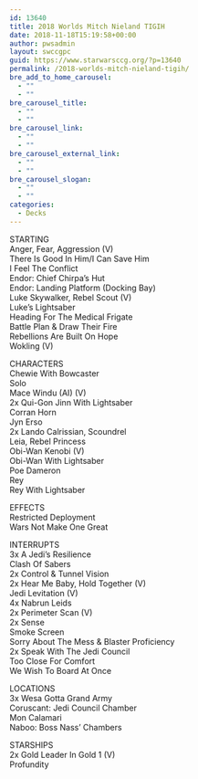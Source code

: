 ```yaml
---
id: 13640
title: 2018 Worlds Mitch Nieland TIGIH
date: 2018-11-18T15:19:58+00:00
author: pwsadmin
layout: swccgpc
guid: https://www.starwarsccg.org/?p=13640
permalink: /2018-worlds-mitch-nieland-tigih/
bre_add_to_home_carousel:
  - ""
  - ""
bre_carousel_title:
  - ""
  - ""
bre_carousel_link:
  - ""
  - ""
bre_carousel_external_link:
  - ""
  - ""
bre_carousel_slogan:
  - ""
  - ""
categories:
  - Decks
---
```

STARTING  
Anger, Fear, Aggression (V)  
There Is Good In Him/I Can Save Him  
I Feel The Conflict  
Endor: Chief Chirpa&#8217;s Hut  
Endor: Landing Platform (Docking Bay)  
Luke Skywalker, Rebel Scout (V)  
Luke&#8217;s Lightsaber  
Heading For The Medical Frigate  
Battle Plan & Draw Their Fire  
Rebellions Are Built On Hope  
Wokling (V)

CHARACTERS  
Chewie With Bowcaster  
Solo  
Mace Windu (AI) (V)  
2x Qui-Gon Jinn With Lightsaber  
Corran Horn  
Jyn Erso  
2x Lando Calrissian, Scoundrel  
Leia, Rebel Princess  
Obi-Wan Kenobi (V)  
Obi-Wan With Lightsaber  
Poe Dameron  
Rey  
Rey With Lightsaber

EFFECTS  
Restricted Deployment  
Wars Not Make One Great

INTERRUPTS  
3x A Jedi&#8217;s Resilience  
Clash Of Sabers  
2x Control & Tunnel Vision  
2x Hear Me Baby, Hold Together (V)  
Jedi Levitation (V)  
4x Nabrun Leids  
2x Perimeter Scan (V)  
2x Sense  
Smoke Screen  
Sorry About The Mess & Blaster Proficiency  
2x Speak With The Jedi Council  
Too Close For Comfort  
We Wish To Board At Once

LOCATIONS  
3x Wesa Gotta Grand Army  
Coruscant: Jedi Council Chamber  
Mon Calamari  
Naboo: Boss Nass&#8217; Chambers

STARSHIPS  
2x Gold Leader In Gold 1 (V)  
Profundity
